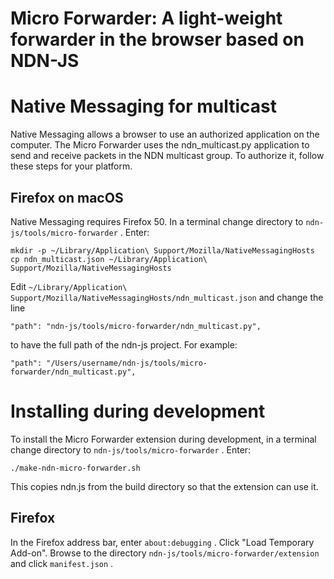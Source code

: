 Micro Forwarder: A light-weight forwarder in the browser based on NDN-JS
========================================================================

Native Messaging for multicast
==============================

Native Messaging allows a browser to use an authorized application on the computer.
The Micro Forwarder uses the ndn_multicast.py application to send and receive
packets in the NDN multicast group. To authorize it, follow these steps for your platform.

## Firefox on macOS

Native Messaging requires Firefox 50. In a terminal change directory to
`ndn-js/tools/micro-forwarder` . Enter:

    mkdir -p ~/Library/Application\ Support/Mozilla/NativeMessagingHosts
    cp ndn_multicast.json ~/Library/Application\ Support/Mozilla/NativeMessagingHosts

Edit `~/Library/Application\ Support/Mozilla/NativeMessagingHosts/ndn_multicast.json` and
change the line

    "path": "ndn-js/tools/micro-forwarder/ndn_multicast.py",

to have the full path of the ndn-js project. For example:

    "path": "/Users/username/ndn-js/tools/micro-forwarder/ndn_multicast.py",

Installing during development
=============================

To install the Micro Forwarder extension during development, in a terminal change
directory to `ndn-js/tools/micro-forwarder` . Enter:

    ./make-ndn-micro-forwarder.sh

This copies ndn.js from the build directory so that the extension can use it.

## Firefox

In the Firefox address bar, enter `about:debugging` . Click "Load Temporary Add-on".
Browse to the directory `ndn-js/tools/micro-forwarder/extension` and click
`manifest.json` .
